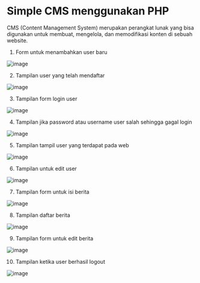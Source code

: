 # Simple CMS menggunakan PHP
CMS (Content Management System) merupakan perangkat lunak yang bisa digunakan untuk membuat, mengelola, dan memodifikasi konten di sebuah website.

1. Form untuk menambahkan user baru

![image](https://github.com/lzddb/cms-php/assets/63786515/1dfc48b4-dab3-49d5-b578-f9414f6fa46a)

2. Tampilan user yang telah mendaftar

![image](https://github.com/lzddb/cms-php/assets/63786515/cac808c0-8b4c-42e2-a5f6-1da024916139)

3. Tampilan form login user

![image](https://github.com/lzddb/cms-php/assets/63786515/ac16db49-add4-4cf8-9cc6-d81b07831cfc)

4. Tampilan jika password atau username user salah sehingga gagal login

![image](https://github.com/lzddb/cms-php/assets/63786515/250618be-0f01-4192-a895-b0b6c58b702a)

5. Tampilan tampil user yang terdapat pada web

![image](https://github.com/lzddb/cms-php/assets/63786515/f7d07899-d195-48e0-a199-ac9318df15ac)

6. Tampilan untuk edit user

![image](https://github.com/lzddb/cms-php/assets/63786515/76fd3f2d-244b-4749-a176-15590e733cdb)

7. Tampilan form untuk isi berita

![image](https://github.com/lzddb/cms-php/assets/63786515/cedaab81-254a-40f8-9552-c7aa9de48468)

8. Tampilan daftar berita

![image](https://github.com/lzddb/cms-php/assets/63786515/af764f38-9c4a-455a-8728-88cd465a5ea1)

9. Tampilan form untuk edit berita

![image](https://github.com/lzddb/cms-php/assets/63786515/47f8d999-5c55-47fe-b907-79fc9df24a74)

10. Tampilan ketika user berhasil logout 

![image](https://github.com/lzddb/cms-php/assets/63786515/41a68bd1-593b-49d2-a625-442959363c80)
